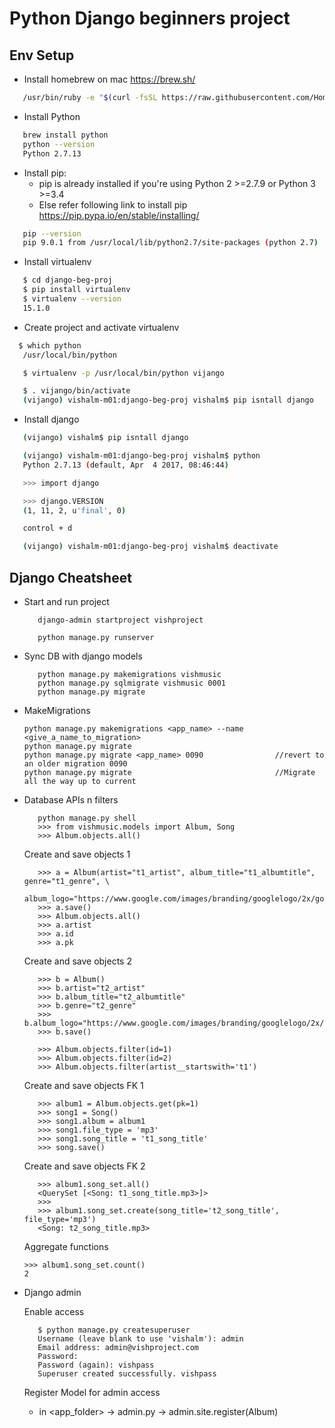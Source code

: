 # Python Django beginners project

## Env Setup

* Install homebrew on mac https://brew.sh/
```bash
   /usr/bin/ruby -e "$(curl -fsSL https://raw.githubusercontent.com/Homebrew/install/master/install)"
```

* Install Python
```bash
   brew install python
   python --version
   Python 2.7.13
```

* Install pip:
  + pip is already installed if you're using Python 2 >=2.7.9 or Python 3 >=3.4
  + Else refer following link to install pip https://pip.pypa.io/en/stable/installing/
```bash
   pip --version
   pip 9.0.1 from /usr/local/lib/python2.7/site-packages (python 2.7)
```

* Install virtualenv
```bash
   $ cd django-beg-proj
   $ pip install virtualenv
   $ virtualenv --version
   15.1.0
```

* Create project and activate virtualenv
```bash
  $ which python
   /usr/local/bin/python

   $ virtualenv -p /usr/local/bin/python vijango

   $ . vijango/bin/activate
   (vijango) vishalm-m01:django-beg-proj vishalm$ pip isntall django
```

* Install django
```bash
   (vijango) vishalm$ pip isntall django

   (vijango) vishalm-m01:django-beg-proj vishalm$ python
   Python 2.7.13 (default, Apr  4 2017, 08:46:44)

   >>> import django

   >>> django.VERSION
   (1, 11, 2, u'final', 0)

   control + d

   (vijango) vishalm-m01:django-beg-proj vishalm$ deactivate
```

Django Cheatsheet
-----------------

-  Start and run project
   ```
      django-admin startproject vishproject

      python manage.py runserver
   ```

-  Sync DB with django models
   ```
      python manage.py makemigrations vishmusic
      python manage.py sqlmigrate vishmusic 0001
      python manage.py migrate
   ```

-  MakeMigrations
   ```
   python manage.py makemigrations <app_name> --name <give_a_name_to_migration>
   python manage.py migrate
   python manage.py migrate <app_name> 0090                //revert to an older migration 0090
   python manage.py migrate                                //Migrate all the way up to current
   ```

-  Database APIs n filters
   ```
      python manage.py shell
      >>> from vishmusic.models import Album, Song
      >>> Album.objects.all()
   ```
   Create and save objects 1
   ```
      >>> a = Album(artist="t1_artist", album_title="t1_albumtitle", genre="t1_genre", \
                      album_logo="https://www.google.com/images/branding/googlelogo/2x/googlelogo_color_120x44dp.png")
      >>> a.save()
      >>> Album.objects.all()
      >>> a.artist
      >>> a.id
      >>> a.pk
   ```

   Create and save objects 2
   ```
      >>> b = Album()
      >>> b.artist="t2_artist"
      >>> b.album_title="t2_albumtitle"
      >>> b.genre="t2_genre"
      >>> b.album_logo="https://www.google.com/images/branding/googlelogo/2x/googlelogo_color_120x44dp.png"
      >>> b.save()

      >>> Album.objects.filter(id=1)
      >>> Album.objects.filter(id=2)
      >>> Album.objects.filter(artist__startswith='t1')
   ```

   Create and save objects FK 1
   ```
      >>> album1 = Album.objects.get(pk=1)
      >>> song1 = Song()
      >>> song1.album = album1
      >>> song1.file_type = 'mp3'
      >>> song1.song_title = 't1_song_title'
      >>> song.save()
   ```

   Create and save objects FK 2
   ```
      >>> album1.song_set.all()
      <QuerySet [<Song: t1_song_title.mp3>]>
      >>>
      >>> album1.song_set.create(song_title='t2_song_title', file_type='mp3')
      <Song: t2_song_title.mp3>
   ```

   Aggregate functions
   ```
   >>> album1.song_set.count()
   2
   ```

-  Django admin

   Enable access
   ```
      $ python manage.py createsuperuser
      Username (leave blank to use 'vishalm'): admin
      Email address: admin@vishproject.com
      Password:
      Password (again): vishpass
      Superuser created successfully. vishpass
   ```

   Register Model for admin access
   -  in <app_folder> -> admin.py -> admin.site.register(Album)
